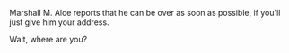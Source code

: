 Marshall M. Aloe reports that he can be over as soon as possible, if you'll just give him your address.

Wait, where are you?